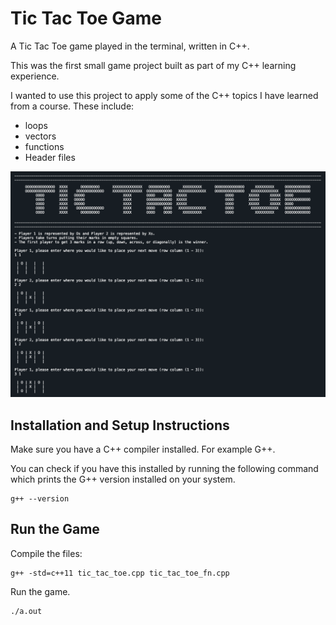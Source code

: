 # Tic Tac Toe Game

A Tic Tac Toe game played in the terminal, written in C++.

This was the first small game project built as part of my C++ learning experience.

I wanted to use this project to apply some of the C++ topics I have learned from a course. These include:

- loops
- vectors
- functions
- Header files

![Screenshot of the Tic Tac Toe gameplay in Terminal](./screenshot.png)


## Installation and Setup Instructions

Make sure you have a C++ compiler installed. For example G++.

You can check if you have this installed by running the following command which prints the G++ version installed on your system.
```
g++ --version
```

## Run the Game

Compile the files:

```
g++ -std=c++11 tic_tac_toe.cpp tic_tac_toe_fn.cpp
```

Run the game.

```
./a.out
```